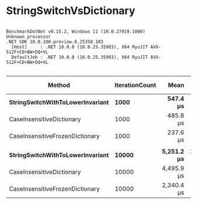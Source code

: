 # StringSwitchVsDictionary

```

BenchmarkDotNet v0.15.2, Windows 11 (10.0.27919.1000)
Unknown processor
.NET SDK 10.0.100-preview.6.25358.103
  [Host]     : .NET 10.0.0 (10.0.25.35903), X64 RyuJIT AVX-512F+CD+BW+DQ+VL
  DefaultJob : .NET 10.0.0 (10.0.25.35903), X64 RyuJIT AVX-512F+CD+BW+DQ+VL


```
| Method                           | IterationCount | Mean       | Error     | StdDev    | Median     | Ratio | RatioSD | Gen0      | Allocated | Alloc Ratio |
|--------------------------------- |--------------- |-----------:|----------:|----------:|-----------:|------:|--------:|----------:|----------:|------------:|
| **StringSwitchWithToLowerInvariant** | **1000**           |   **547.4 μs** |  **16.50 μs** |  **48.39 μs** |   **539.0 μs** |  **1.01** |    **0.12** |  **132.8125** |  **576000 B** |        **1.00** |
| CaseInsensitiveDictionary        | 1000           |   485.8 μs |  14.54 μs |  42.42 μs |   476.1 μs |  0.89 |    0.11 |         - |         - |        0.00 |
| CaseInsensitiveFrozenDictionary  | 1000           |   237.6 μs |   4.72 μs |   9.64 μs |   236.4 μs |  0.44 |    0.04 |         - |         - |        0.00 |
|                                  |                |            |           |           |            |       |         |           |           |             |
| **StringSwitchWithToLowerInvariant** | **10000**          | **5,251.2 μs** | **185.11 μs** | **519.06 μs** | **5,133.3 μs** |  **1.01** |    **0.14** | **1328.1250** | **5760000 B** |        **1.00** |
| CaseInsensitiveDictionary        | 10000          | 4,495.9 μs |  88.35 μs | 174.40 μs | 4,469.3 μs |  0.86 |    0.09 |         - |         - |        0.00 |
| CaseInsensitiveFrozenDictionary  | 10000          | 2,340.4 μs |  46.64 μs |  89.86 μs | 2,301.4 μs |  0.45 |    0.04 |         - |         - |        0.00 |
